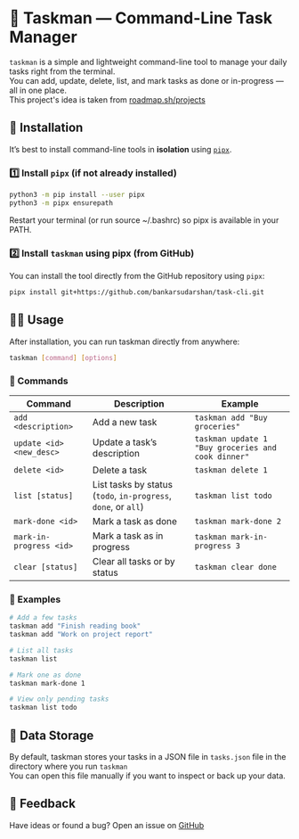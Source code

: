 # 🧰 Taskman — Command-Line Task Manager

`taskman` is a simple and lightweight command-line tool to manage your daily tasks right from the terminal.  
You can add, update, delete, list, and mark tasks as done or in-progress — all in one place.  
This project's idea is taken from [roadmap.sh/projects](https://roadmap.sh/projects/task-tracker)
## 🚀 Installation

It’s best to install command-line tools in **isolation** using [`pipx`](https://pypa.github.io/pipx/).

### 1️⃣ Install `pipx` (if not already installed)

```bash
python3 -m pip install --user pipx
python3 -m pipx ensurepath
```
Restart your terminal (or run source ~/.bashrc) so pipx is available in your PATH.

### 2️⃣ Install `taskman` using pipx (from GitHub)

You can install the tool directly from the GitHub repository using `pipx`:

```bash
pipx install git+https://github.com/bankarsudarshan/task-cli.git
```

## 🧑‍💻 Usage

After installation, you can run taskman directly from anywhere:
```bash
taskman [command] [options]
```

### 📝 Commands
| Command                  | Description                                                    | Example                                            |
| ------------------------ | -------------------------------------------------------------- | -------------------------------------------------- |
| `add <description>`      | Add a new task                                                 | `taskman add "Buy groceries"`                      |
| `update <id> <new_desc>` | Update a task’s description                                    | `taskman update 1 "Buy groceries and cook dinner"` |
| `delete <id>`            | Delete a task                                                  | `taskman delete 1`                                 |
| `list [status]`          | List tasks by status (`todo`, `in-progress`, `done`, or `all`) | `taskman list todo`                                |
| `mark-done <id>`         | Mark a task as done                                            | `taskman mark-done 2`                              |
| `mark-in-progress <id>`  | Mark a task as in progress                                     | `taskman mark-in-progress 3`                       |
| `clear [status]`         | Clear all tasks or by status                                   | `taskman clear done`                               |

### 🧩 Examples
```bash
# Add a few tasks
taskman add "Finish reading book"
taskman add "Work on project report"

# List all tasks
taskman list

# Mark one as done
taskman mark-done 1

# View only pending tasks
taskman list todo
```

## 📂 Data Storage
By default, taskman stores your tasks in a JSON file in `tasks.json` file in the directory where you run `taskman`  
You can open this file manually if you want to inspect or back up your data.

## 💬 Feedback

Have ideas or found a bug?
Open an issue on [GitHub](github.com/bankarsudarshan/task-cli/issues)

